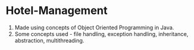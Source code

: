 # Hotel-Management

1)  Made using concepts of Object Oriented Programming in Java.
2)  Some concepts used - file handling, exception handling, inheritance, abstraction, multithreading.
